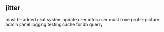 ## jitter
must be added
chat system
update user ınfos
user must have profile picture
admin panel
logging
testing
cache for db querry
